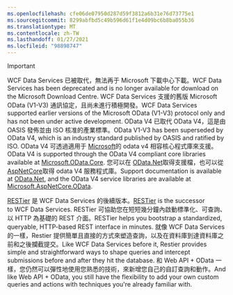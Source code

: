 ```yaml
---
ms.openlocfilehash: cfe06de07950d287d59f3812a6b31e76d73775e1
ms.sourcegitcommit: 8299abfbd5c49b596d61f1e4d09bc6b8ba055b36
ms.translationtype: MT
ms.contentlocale: zh-TW
ms.lasthandoff: 01/27/2021
ms.locfileid: "98898747"
---
```

> [!IMPORTANT]
> <span data-ttu-id="6b6cc-101">WCF Data Services 已被取代，無法再于 Microsoft 下載中心下載。</span><span class="sxs-lookup"><span data-stu-id="6b6cc-101">WCF Data Services has been deprecated and is no longer available for download on the Microsoft Download Centre.</span></span>
> <span data-ttu-id="6b6cc-102">WCF Data Services 支援的舊版 Microsoft OData (V1-V3) 通訊協定，且尚未進行積極開發。</span><span class="sxs-lookup"><span data-stu-id="6b6cc-102">WCF Data Services supported earlier versions of the Microsoft OData (V1-V3) protocol only and has not been under active development.</span></span> <span data-ttu-id="6b6cc-103">OData V4 已取代 OData V4，這是由 OASIS 發佈並由 ISO 核准的產業標準。</span><span class="sxs-lookup"><span data-stu-id="6b6cc-103">OData V1-V3 has been superseded by OData V4, which is an industry standard published by OASIS and ratified by ISO.</span></span> <span data-ttu-id="6b6cc-104">OData V4 可透過適用于 [Microsoft](https://www.nuget.org/packages/Microsoft.OData.Core/)的 odata v4 相容核心程式庫來支援。</span><span class="sxs-lookup"><span data-stu-id="6b6cc-104">OData V4 is supported through the OData V4 compliant core libraries available at [Microsoft.OData.Core](https://www.nuget.org/packages/Microsoft.OData.Core/).</span></span> <span data-ttu-id="6b6cc-105">您可以在 [OData.Net](https://odata.github.io/odata.net)取得支援檔，也可以從 [AspNetCore](https://www.nuget.org/packages/Microsoft.AspNetCore.OData)取得 odata V4 服務程式庫。</span><span class="sxs-lookup"><span data-stu-id="6b6cc-105">Support documentation is available at [OData.Net](https://odata.github.io/odata.net), and the OData V4 service libraries are available at [Microsoft.AspNetCore.OData](https://www.nuget.org/packages/Microsoft.AspNetCore.OData).</span></span>
>
> <span data-ttu-id="6b6cc-106">[RESTier](https://github.com/OData/RESTier) 是 WCF Data Services 的後續版本。</span><span class="sxs-lookup"><span data-stu-id="6b6cc-106">[RESTier](https://github.com/OData/RESTier) is the successor to WCF Data Services.</span></span> <span data-ttu-id="6b6cc-107">RESTier 可協助您在短短幾分鐘內啟動標準化、可查詢、以 HTTP 為基礎的 REST 介面。</span><span class="sxs-lookup"><span data-stu-id="6b6cc-107">RESTier helps you bootstrap a standardized, queryable, HTTP-based REST interface in minutes.</span></span>
> <span data-ttu-id="6b6cc-108">就像 WCF Data Services 的一樣，Restier 提供簡單且直接的方式來塑造查詢，以及在資料庫到達資料庫之前和之後攔截提交。</span><span class="sxs-lookup"><span data-stu-id="6b6cc-108">Like WCF Data Services before it, Restier provides simple and straightforward ways to shape queries and intercept submissions before and after they hit the database.</span></span> <span data-ttu-id="6b6cc-109">和 Web API + OData 一樣，您仍然可以彈性地使用您熟悉的技術，來新增您自己的自訂查詢和動作。</span><span class="sxs-lookup"><span data-stu-id="6b6cc-109">And like Web API + OData, you still have the flexibility to add your own custom queries and actions with techniques you're already familiar with.</span></span>
